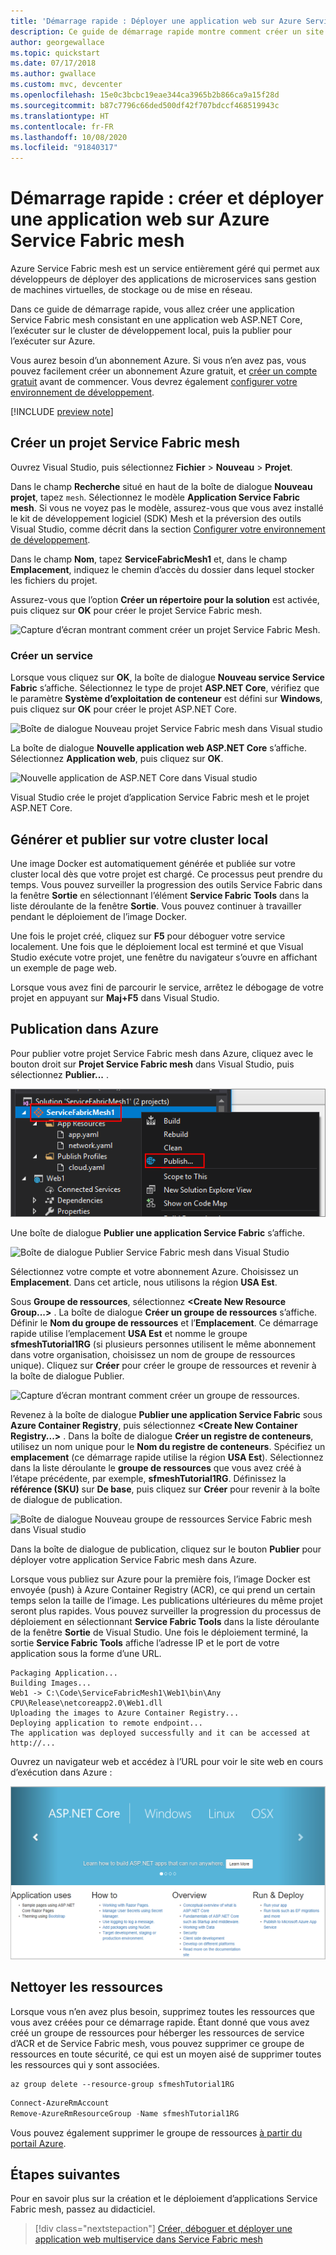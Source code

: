 ```yaml
---
title: 'Démarrage rapide : Déployer une application web sur Azure Service Fabric Mesh'
description: Ce guide de démarrage rapide montre comment créer un site web ASP.NET Core et le publier sur Azure Service Fabric Mesh à l’aide de Visual Studio.
author: georgewallace
ms.topic: quickstart
ms.date: 07/17/2018
ms.author: gwallace
ms.custom: mvc, devcenter
ms.openlocfilehash: 15e0c3bcbc19eae344ca3965b2b866ca9a15f28d
ms.sourcegitcommit: b87c7796c66ded500df42f707bdccf468519943c
ms.translationtype: HT
ms.contentlocale: fr-FR
ms.lasthandoff: 10/08/2020
ms.locfileid: "91840317"
---
```

# <a name="quickstart-create-and-deploy-a-web-app-to-azure-service-fabric-mesh"></a>Démarrage rapide : créer et déployer une application web sur Azure Service Fabric mesh

Azure Service Fabric mesh est un service entièrement géré qui permet aux développeurs de déployer des applications de microservices sans gestion de machines virtuelles, de stockage ou de mise en réseau.

Dans ce guide de démarrage rapide, vous allez créer une application Service Fabric mesh consistant en une application web ASP.NET Core, l’exécuter sur le cluster de développement local, puis la publier pour l’exécuter sur Azure.

Vous aurez besoin d’un abonnement Azure. Si vous n’en avez pas, vous pouvez facilement créer un abonnement Azure gratuit, et [créer un compte gratuit](https://azure.microsoft.com/free/) avant de commencer. Vous devrez également [configurer votre environnement de développement](service-fabric-mesh-howto-setup-developer-environment-sdk.md).

[!INCLUDE [preview note](./includes/include-preview-note.md)]

## <a name="create-a-service-fabric-mesh-project"></a>Créer un projet Service Fabric mesh

Ouvrez Visual Studio, puis sélectionnez **Fichier** > **Nouveau** > **Projet**.

Dans le champ **Recherche** situé en haut de la boîte de dialogue **Nouveau projet**, tapez `mesh`. Sélectionnez le modèle **Application Service Fabric mesh**. Si vous ne voyez pas le modèle, assurez-vous que vous avez installé le kit de développement logiciel (SDK) Mesh et la préversion des outils Visual Studio, comme décrit dans la section [Configurer votre environnement de développement](service-fabric-mesh-howto-setup-developer-environment-sdk.md). 

Dans le champ **Nom**, tapez **ServiceFabricMesh1** et, dans le champ **Emplacement**, indiquez le chemin d’accès du dossier dans lequel stocker les fichiers du projet.

Assurez-vous que l’option **Créer un répertoire pour la solution** est activée, puis cliquez sur **OK** pour créer le projet Service Fabric mesh.

![Capture d’écran montrant comment créer un projet Service Fabric Mesh.](media/service-fabric-mesh-quickstart-dotnet-core/visual-studio-new-project.png)

### <a name="create-a-service"></a>Créer un service

Lorsque vous cliquez sur **OK**, la boîte de dialogue **Nouveau service Service Fabric** s’affiche. Sélectionnez le type de projet **ASP.NET Core**, vérifiez que le paramètre **Système d’exploitation de conteneur** est défini sur **Windows**, puis cliquez sur **OK** pour créer le projet ASP.NET Core. 

![Boîte de dialogue Nouveau projet Service Fabric mesh dans Visual studio](media/service-fabric-mesh-quickstart-dotnet-core/visual-studio-new-service-fabric-service.png)

La boîte de dialogue **Nouvelle application web ASP.NET Core** s’affiche. Sélectionnez **Application web**, puis cliquez sur **OK**.

![Nouvelle application de ASP.NET Core dans Visual studio](media/service-fabric-mesh-quickstart-dotnet-core/visual-studio-new-aspnetcore-app.png)

Visual Studio crée le projet d’application Service Fabric mesh et le projet ASP.NET Core.

## <a name="build-and-publish-to-your-local-cluster"></a>Générer et publier sur votre cluster local

Une image Docker est automatiquement générée et publiée sur votre cluster local dès que votre projet est chargé. Ce processus peut prendre du temps. Vous pouvez surveiller la progression des outils Service Fabric dans la fenêtre **Sortie** en sélectionnant l’élément **Service Fabric Tools** dans la liste déroulante de la fenêtre **Sortie**. Vous pouvez continuer à travailler pendant le déploiement de l’image Docker.

Une fois le projet créé, cliquez sur **F5** pour déboguer votre service localement. Une fois que le déploiement local est terminé et que Visual Studio exécute votre projet, une fenêtre du navigateur s’ouvre en affichant un exemple de page web.

Lorsque vous avez fini de parcourir le service, arrêtez le débogage de votre projet en appuyant sur **Maj+F5** dans Visual Studio.

## <a name="publish-to-azure"></a>Publication dans Azure

Pour publier votre projet Service Fabric mesh dans Azure, cliquez avec le bouton droit sur **Projet Service Fabric mesh** dans Visual Studio, puis sélectionnez **Publier...** .

![Clic avec le bouton droit sur le projet Service Fabric mesh dans Visual studio](media/service-fabric-mesh-quickstart-dotnet-core/visual-studio-right-click-publish.png)

Une boîte de dialogue **Publier une application Service Fabric** s’affiche.

![Boîte de dialogue Publier Service Fabric mesh dans Visual Studio](media/service-fabric-mesh-quickstart-dotnet-core/visual-studio-publish-dialog.png)

Sélectionnez votre compte et votre abonnement Azure. Choisissez un **Emplacement**. Dans cet article, nous utilisons la région **USA Est**.

Sous **Groupe de ressources**, sélectionnez **\<Create New Resource Group...>** . La boîte de dialogue **Créer un groupe de ressources** s’affiche. Définir le **Nom du groupe de ressources** et l’**Emplacement**.  Ce démarrage rapide utilise l’emplacement **USA Est** et nomme le groupe **sfmeshTutorial1RG** (si plusieurs personnes utilisent le même abonnement dans votre organisation, choisissez un nom de groupe de ressources unique).  Cliquez sur **Créer** pour créer le groupe de ressources et revenir à la boîte de dialogue Publier.

![Capture d’écran montrant comment créer un groupe de ressources.](media/service-fabric-mesh-quickstart-dotnet-core/visual-studio-publish-new-resource-group-dialog.png)

Revenez à la boîte de dialogue **Publier une application Service Fabric** sous **Azure Container Registry**, puis sélectionnez **\<Create New Container Registry...>** . Dans la boîte de dialogue **Créer un registre de conteneurs**, utilisez un nom unique pour le **Nom du registre de conteneurs**. Spécifiez un **emplacement** (ce démarrage rapide utilise la région **USA Est**). Sélectionnez dans la liste déroulante le **groupe de ressources** que vous avez créé à l’étape précédente, par exemple, **sfmeshTutorial1RG**. Définissez la **référence (SKU)** sur **De base**, puis cliquez sur **Créer** pour revenir à la boîte de dialogue de publication.

![Boîte de dialogue Nouveau groupe de ressources Service Fabric mesh dans Visual studio](media/service-fabric-mesh-quickstart-dotnet-core/visual-studio-publish-new-container-registry-dialog.png)

Dans la boîte de dialogue de publication, cliquez sur le bouton **Publier** pour déployer votre application Service Fabric mesh dans Azure.

Lorsque vous publiez sur Azure pour la première fois, l’image Docker est envoyée (push) à Azure Container Registry (ACR), ce qui prend un certain temps selon la taille de l’image. Les publications ultérieures du même projet seront plus rapides. Vous pouvez surveiller la progression du processus de déploiement en sélectionnant **Service Fabric Tools** dans la liste déroulante de la fenêtre **Sortie** de Visual Studio. Une fois le déploiement terminé, la sortie **Service Fabric Tools** affiche l’adresse IP et le port de votre application sous la forme d’une URL.

```
Packaging Application...
Building Images...
Web1 -> C:\Code\ServiceFabricMesh1\Web1\bin\Any CPU\Release\netcoreapp2.0\Web1.dll
Uploading the images to Azure Container Registry...
Deploying application to remote endpoint...
The application was deployed successfully and it can be accessed at http://...
```

Ouvrez un navigateur web et accédez à l’URL pour voir le site web en cours d’exécution dans Azure :

![Exécution d’une application web Service Fabric mesh](media/service-fabric-mesh-tutorial-deploy-dotnetcore/deployed-web-project.png)

## <a name="clean-up-resources"></a>Nettoyer les ressources

Lorsque vous n’en avez plus besoin, supprimez toutes les ressources que vous avez créées pour ce démarrage rapide. Étant donné que vous avez créé un groupe de ressources pour héberger les ressources de service d’ACR et de Service Fabric mesh, vous pouvez supprimer ce groupe de ressources en toute sécurité, ce qui est un moyen aisé de supprimer toutes les ressources qui y sont associées.

```azurecli
az group delete --resource-group sfmeshTutorial1RG
```

```powershell
Connect-AzureRmAccount
Remove-AzureRmResourceGroup -Name sfmeshTutorial1RG
```

Vous pouvez également supprimer le groupe de ressources [à partir du portail Azure](https://portal.azure.com).

## <a name="next-steps"></a>Étapes suivantes

Pour en savoir plus sur la création et le déploiement d’applications Service Fabric mesh, passez au didacticiel.
> [!div class="nextstepaction"]
> [Créer, déboguer et déployer une application web multiservice dans Service Fabric mesh](service-fabric-mesh-tutorial-create-dotnetcore.md)
